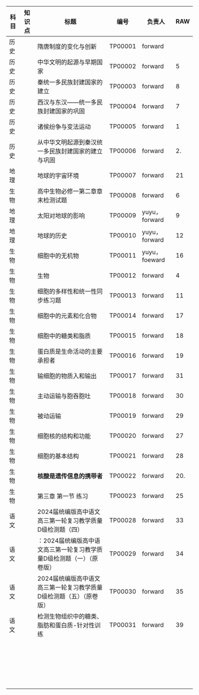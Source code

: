 | 科目 | 知识点 | 标题                                                         | 编号    | 负责人        | RAW  |
| ---- | ------ | ------------------------------------------------------------ | ------- | ------------- | ---- |
| 历史 |        | 隋唐制度的变化与创新                                         | TP00001 | forward       |      |
| 历史 |        | 中华文明的起源与早期国家                                     | TP00002 | forward       | 5    |
| 历史 |        | 秦统一多民族封建国家的建立                                   | TP00003 | forward       | 8    |
| 历史 |        | 西汉与东汉——统一多民族封建国家的巩固                         | TP00004 | forward       | 7    |
| 历史 |        | 诸侯纷争与变法运动                                           | TP00005 | forward       | 1    |
| 历史 |        | 从中华文明起源到秦汉统一多民族封建国家的建立与巩固           | TP00006 | forward       | 2.   |
| 地理 |        | 地球的宇宙环境                                               | TP00007 | forward       | 21   |
| 生物 |        | 高中生物必修一第二章章末检测试题                             | TP00008 | forward       | 6    |
| 地理 |        | 太阳对地球的影响                                             | TP00009 | yuyu，forward | 9    |
| 地理 |        | 地球的历史                                                   | TP00010 | yuyu，forward | 12   |
| 生物 |        | 细胞中的无机物                                               | TP00011 | yuyu，foeward | 16   |
| 生物 |        | 生物                                                         | TP00012 | forward       | 4    |
| 生物 |        | 细胞的多样性和统一性同步练习题                               | TP00013 | forward       | 11   |
| 生物 |        | 细胞中的元素和化合物                                         | TP00014 | forward       | 17   |
| 生物 |        | 细胞中的糖类和脂质                                           | TP00015 | forward       | 18   |
| 生物 |        | 蛋白质是生命活动的主要承担者                                 | TP00016 | forward       | 19   |
| 生物 |        | 输细胞的物质入和输出                                         | TP00017 | forward       | 31   |
| 生物 |        | 主动运输与胞吞胞吐                                           | TP00018 | forward       | 30   |
| 生物 |        | 被动运输                                                     | TP00019 | forward       | 29   |
| 生物 |        | 细胞核的结构和功能                                           | TP00020 | forward       | 27   |
| 生物 |        | 细胞的基本结构                                               | TP00021 | forward       | 28   |
| 生物 |        | **核酸是遗传信息的携带者**                                   | TP00022 | forward       | 20.  |
| 生物 |        | 第三章 第一节 练习                                           | TP00023 | forward       | 25   |
| 语文 |        | 2024届统编版高中语文高三第一轮复习教学质量D级检测题（四）    | TP00028 | forward       | 33   |
| 语文 |        | ：2024届统编版高中语文高三第一轮复习教学质量D级检测题（一）（原卷版） | TP00029 | forward       | 34   |
| 语文 |        | 2024届统编版高中语文高三第一轮复习教学质量D级检测题（五）（原卷版） | TP00030 | forward       | 35   |
| 语文 |        | 检测生物组织中的糖类、脂肪和蛋白质-针对性训练                | TP00031 | forward       | 39   |
|      |        |                                                              |         |               |      |
|      |        |                                                              |         |               |      |
|      |        |                                                              |         |               |      |
|      |        |                                                              |         |               |      |
|      |        |                                                              |         |               |      |
|      |        |                                                              |         |               |      |
|      |        |                                                              |         |               |      |
|      |        |                                                              |         |               |      |
|      |        |                                                              |         |               |      |
|      |        |                                                              |         |               |      |
|      |        |                                                              |         |               |      |
|      |        |                                                              |         |               |      |
|      |        |                                                              |         |               |      |
|      |        |                                                              |         |               |      |
|      |        |                                                              |         |               |      |
|      |        |                                                              |         |               |      |
|      |        |                                                              |         |               |      |
|      |        |                                                              |         |               |      |
|      |        |                                                              |         |               |      |
|      |        |                                                              |         |               |      |
|      |        |                                                              |         |               |      |
|      |        |                                                              |         |               |      |